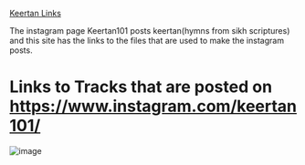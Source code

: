 [Keertan Links](http://keertan101.github.io/links/)

The instagram page Keertan101 posts keertan(hymns from sikh scriptures) and this site has the links to the files that are used to make
the instagram posts.
# Links to Tracks that are posted on https://www.instagram.com/keertan101/

![image](https://user-images.githubusercontent.com/122420903/222057535-963528cd-1286-4d8b-b9f9-3f212aec7b78.jpeg)
